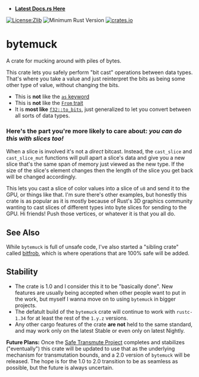 * **[Latest Docs.rs Here](https://docs.rs/bytemuck/)**

[![License:Zlib](https://img.shields.io/badge/License-Zlib-brightgreen.svg)](https://opensource.org/licenses/Zlib)
![Minimum Rust Version](https://img.shields.io/badge/Min%20Rust-1.34-green.svg)
[![crates.io](https://img.shields.io/crates/v/bytemuck.svg)](https://crates.io/crates/bytemuck)

# bytemuck

A crate for mucking around with piles of bytes.

This crate lets you safely perform "bit cast" operations between data types.
That's where you take a value and just reinterpret the bits as being some other
type of value, without changing the bits.

* This is **not** like the [`as` keyword][keyword-as]
* This is **not** like the [`From` trait][from-trait]
* It is **most like** [`f32::to_bits`][f32-to_bits], just generalized to let you
  convert between all sorts of data types.

[keyword-as]: https://doc.rust-lang.org/nightly/std/keyword.as.html
[from-trait]: https://doc.rust-lang.org/nightly/core/convert/trait.From.html
[f32-to_bits]: https://doc.rust-lang.org/nightly/std/primitive.f32.html#method.to_bits

### Here's the part you're more likely to care about: *you can do this with slices too!*

When a slice is involved it's not a *direct* bitcast. Instead, the `cast_slice`
and `cast_slice_mut` functions will pull apart a slice's data and give you a new
slice that's the same span of memory just viewed as the new type. If the size of
the slice's element changes then the length of the slice you get back will be
changed accordingly.

This lets you cast a slice of color values into a slice of `u8` and send it to
the GPU, or things like that. I'm sure there's other examples, but honestly this
crate is as popular as it is mostly because of Rust's 3D graphics community
wanting to cast slices of different types into byte slices for sending to the
GPU. Hi friends! Push those vertices, or whatever it is that you all do.

## See Also

While `bytemuck` is full of unsafe code, I've also started a "sibling crate"
called [bitfrob](https://docs.rs/bitfrob/latest/bitfrob/), which is where
operations that are 100% safe will be added.

## Stability

* The crate is 1.0 and I consider this it to be "basically done". New features
  are usually being accepted when other people want to put in the work, but
  myself I wanna move on to using `bytemuck` in bigger projects.
* The defatult build of the `bytemuck` crate will continue to work with `rustc-1.34`
  for at least the rest of the `1.y.z` versions.
* Any other cargo features of the crate **are not** held to the same standard, and
  may work only on the latest Stable or even only on latest Nightly.

**Future Plans:** Once the [Safe Transmute Project][pg-st] completes and
stabilizes ("eventually") this crate will be updated to use that as the
underlying mechanism for transmutation bounds, and a 2.0 version of `bytemuck`
will be released. The hope is for the 1.0 to 2.0 transition to be as seamless as
possible, but the future is always uncertain.

[pg-st]: https://rust-lang.github.io/rfcs/2835-project-safe-transmute.html
